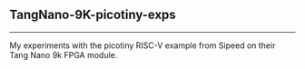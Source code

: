 ## TangNano-9K-picotiny-exps
___
My experiments with the picotiny RISC-V example from Sipeed on their Tang Nano
9k FPGA module.

